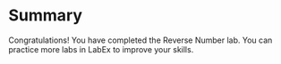 # Summary

Congratulations! You have completed the Reverse Number lab. You can practice more labs in LabEx to improve your skills.
